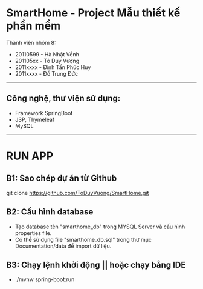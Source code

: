# SmartHome - Project Mẫu thiết kế phần mềm

Thành viên nhóm 8:

- 20110599 - Hà Nhật Vềnh
- 201105xx - Tô Duy Vượng
- 2011xxxx - Đinh Tấn Phúc Huy
- 2011xxxx - Đỗ Trung Đức
<hr>

## Công nghệ, thư viện sử dụng:

- Framework SpringBoot
- JSP, Thymeleaf
- MySQL

<hr>

# RUN APP
## B1: Sao chép dự án từ Github
git clone https://github.com/ToDuyVuong/SmartHome.git

## B2: Cấu hình database

- Tạo database tên "smarthome_db" trong MYSQL Server và cấu hình properties file.
- Có thể sử dụng file "smarthome_db.sql" trong thư mục Documentation/data để import dữ liệu.

## B3: Chạy lệnh khởi động || hoặc chạy bằng IDE

- ./mvnw spring-boot:run
